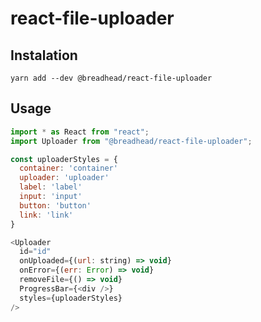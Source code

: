 # react-file-uploader

## Instalation

`yarn add --dev @breadhead/react-file-uploader`

## Usage

```js
import * as React from "react";
import Uploader from "@breadhead/react-file-uploader";

const uploaderStyles = {
  container: 'container'
  uploader: 'uploader'
  label: 'label'
  input: 'input'
  button: 'button'
  link: 'link'
}

<Uploader
  id="id"
  onUploaded={(url: string) => void}
  onError={(err: Error) => void}
  removeFile={() => void}
  ProgressBar={<div />}
  styles={uploaderStyles}
/>

```
